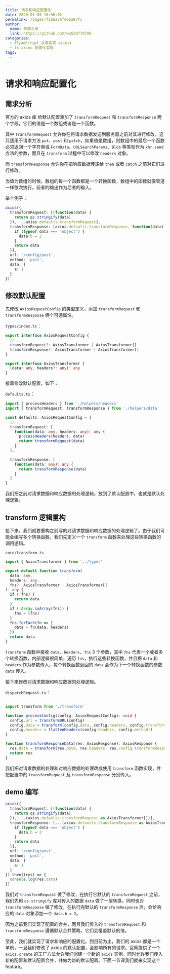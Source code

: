 ```yaml
---
title: 请求和响应配置化
date: 2020-01-05 10:56:02
permalink: /pages/f5b627bfebba87fc
author: 
  name: 神族九帝
  link: https://github.com/wu529778790
categories: 
  - 《TypeScript 从零实现 axios》
  - ts-axios 配置化实现
tags: 
  - 
---
```

# 请求和响应配置化

## 需求分析

官方的 axios 库 给默认配置添加了 `transformRequest` 和 `transformResponse` 两个字段，它们的值是一个数组或者是一个函数。

其中 `transformRequest` 允许你在将请求数据发送到服务器之前对其进行修改，这只适用于请求方法 `put`、`post` 和 `patch`，如果值是数组，则数组中的最后一个函数必须返回一个字符串或 `FormData`、`URLSearchParams`、`Blob` 等类型作为 `xhr.send` 方法的参数，而且在 `transform` 过程中可以修改  `headers` 对象。

而 `transformResponse` 允许你在把响应数据传递给 `then` 或者 `catch` 之前对它们进行修改。

当值为数组的时候，数组的每一个函数都是一个转换函数，数组中的函数就像管道一样依次执行，前者的输出作为后者的输入。

举个例子：

```typescript
axios({
  transformRequest: [(function(data) {
    return qs.stringify(data)
  }), ...axios.defaults.transformRequest],
  transformResponse: [axios.defaults.transformResponse, function(data) {
    if (typeof data === 'object') {
      data.b = 2
    }
    return data
  }],
  url: '/config/post',
  method: 'post',
  data: {
    a: 1
  }
})
```

## 修改默认配置

先修改 `AxiosRequestConfig` 的类型定义，添加 `transformRequest` 和 `transformResponse` 俩个可选属性。

`types/index.ts`：

```typescript
export interface AxiosRequestConfig {
  // ...
  transformRequest?: AxiosTransformer | AxiosTransformer[]
  transformResponse?: AxiosTransformer | AxiosTransformer[]
}

export interface AxiosTransformer {
  (data: any, headers?: any): any
}
```

接着修改默认配置，如下：

`defaults.ts`：

```typescript
import { processHeaders } from './helpers/headers'
import { transformRequest, transformResponse } from './helpers/data'

const defaults: AxiosRequestConfig = {
  // ...
  transformRequest: [
    function(data: any, headers: any): any {
      processHeaders(headers, data)
      return transformRequest(data)
    }
  ],

  transformResponse: [
    function(data: any): any {
      return transformResponse(data)
    }
  ]
}
```

我们把之前对请求数据和响应数据的处理逻辑，放到了默认配置中，也就是默认处理逻辑。

## transform 逻辑重构

接下来，我们就要重构之前写的对请求数据和响应数据的处理逻辑了。由于我们可能会编写多个转换函数，我们先定义一个 `transform` 函数来处理这些转换函数的调用逻辑。

`core/transform.ts`

```typescript
import { AxiosTransformer } from '../types'

export default function transform(
  data: any,
  headers: any,
  fns?: AxiosTransformer | AxiosTransformer[]
): any {
  if (!fns) {
    return data
  }
  if (!Array.isArray(fns)) {
    fns = [fns]
  }
  fns.forEach(fn => {
    data = fn(data, headers)
  })
  return data
}
```

`transform` 函数中接收 `data`、`headers`、`fns` 3 个参数，其中 `fns` 代表一个或者多个转换函数，内部逻辑很简单，遍历 `fns`，执行这些转换函数，并且把 `data` 和 `headers` 作为参数传入，每个转换函数返回的 `data` 会作为下一个转换函数的参数 `data` 传入。

接下来修改对请求数据和响应数据的处理逻辑。

`dispatchRequest.ts`：

```typescript

import transform from './transform'

function processConfig(config: AxiosRequestConfig): void {
  config.url = transformURL(config)
  config.data = transform(config.data, config.headers, config.transformRequest)
  config.headers = flattenHeaders(config.headers, config.method!)
}

function transformResponseData(res: AxiosResponse): AxiosResponse {
  res.data = transform(res.data, res.headers, res.config.transformResponse)
  return res
}
```

我们把对请求数据的处理和对响应数据的处理改成使用 `transform` 函数实现，并把配置中的 `transformRequest` 及 `transformResponse` 分别传入。

## demo 编写

```typescript
axios({
  transformRequest: [(function(data) {
    return qs.stringify(data)
  }), ...(axios.defaults.transformRequest as AxiosTransformer[])],
  transformResponse: [...(axios.defaults.transformResponse as AxiosTransformer[]), function(data) {
    if (typeof data === 'object') {
      data.b = 2
    }
    return data
  }],
  url: '/config/post',
  method: 'post',
  data: {
    a: 1
  }
}).then((res) => {
  console.log(res.data)
})
```

我们对 `transformRequest` 做了修改，在执行它默认的 `transformRequest` 之前，我们先用 `qs.stringify` 库对传入的数据 `data` 做了一层转换。同时也对 `transformResponse` 做了修改，在执行完默认的 `transformResponse` 后，会给响应的 `data` 对象添加一个 `data.b = 2`。

因为之前我们实现了配置的合并，而且我们传入的 `transformRequest` 和 `transformResponse` 遵循默认合并策略，它们会覆盖默认的值。

至此，我们就实现了请求和响应的配置化。到目前为止，我们的 axios 都是一个单例，一旦我们修改了 axios 的默认配置，会影响所有的请求。官网提供了一个 `axios.create` 的工厂方法允许我们创建一个新的 `axios` 实例，同时允许我们传入新的配置和默认配置合并，并做为新的默认配置。下面一节课我们就来实现这个 feature。
